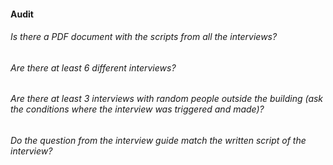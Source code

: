 #### Audit

###### Is there a PDF document with the scripts from all the interviews?
###### Are there at least 6 different interviews?
###### Are there at least 3 interviews with random people outside the building (ask the conditions where the interview was triggered and made)?
###### Do the question from the interview guide match the written script of the interview?